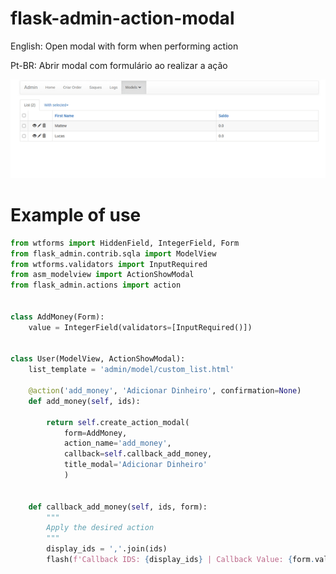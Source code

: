# flask-admin-action-modal

English: Open modal with form when performing action

Pt-BR: Abrir modal com formulário ao realizar a ação


![GIF](asm.gif)


# Example of use
```python
from wtforms import HiddenField, IntegerField, Form
from flask_admin.contrib.sqla import ModelView
from wtforms.validators import InputRequired
from asm_modelview import ActionShowModal
from flask_admin.actions import action


class AddMoney(Form):
    value = IntegerField(validators=[InputRequired()])


class User(ModelView, ActionShowModal):
    list_template = 'admin/model/custom_list.html'

    @action('add_money', 'Adicionar Dinheiro', confirmation=None)
    def add_money(self, ids):

        return self.create_action_modal(
            form=AddMoney,
            action_name='add_money',
            callback=self.callback_add_money,
            title_modal='Adicionar Dinheiro'
            )


    def callback_add_money(self, ids, form):
        """
        Apply the desired action
        """
        display_ids = ','.join(ids)
        flash(f'Callback IDS: {display_ids} | Callback Value: {form.value.data}')


```
